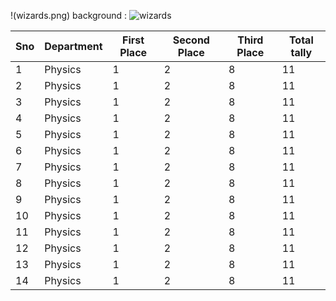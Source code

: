 !(wizards.png)
background : ![wizards](https://user-images.githubusercontent.com/104786130/166410364-239b39bb-3fdb-44af-bbb4-74c4dc70d256.png)

|Sno | Department | First Place | Second Place | Third Place | Total tally|
|---|---|---|---|---|---|
1   | Physics    | 1           | 2            |  8          | 11   |
2   | Physics    | 1           | 2            |  8          | 11   |
3   | Physics    | 1           | 2            |  8          | 11   |
4   | Physics    | 1           | 2            |  8          | 11   |
5   | Physics    | 1           | 2            |  8          | 11   |
6   | Physics    | 1           | 2            |  8          | 11   |
7   | Physics    | 1           | 2            |  8          | 11   |
8   | Physics    | 1           | 2            |  8          | 11   |
9   | Physics    | 1           | 2            |  8          | 11   |
10   | Physics    | 1           | 2            |  8          | 11   |
11  | Physics    | 1           | 2            |  8          | 11   |
12  | Physics    | 1           | 2            |  8          | 11   |
13  | Physics    | 1           | 2            |  8          | 11   |
14  | Physics    | 1           | 2            |  8          | 11   |



